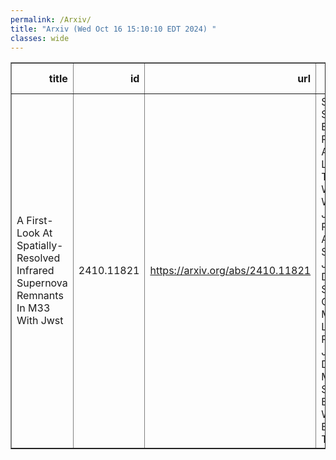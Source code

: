 ```yaml
---
permalink: /Arxiv/
title: "Arxiv (Wed Oct 16 15:10:10 EDT 2024) "
classes: wide
---
```

<table border="1" class="dataframe">
  <thead>
    <tr style="text-align: right;">
      <th>title</th>
      <th>id</th>
      <th>url</th>
      <th>authors</th>
      <th>Local Authors</th>
    </tr>
  </thead>
  <tbody>
    <tr>
      <td>A First-Look At Spatially-Resolved Infrared Supernova Remnants In M33   With Jwst</td>
      <td>2410.11821</td>
      <td><a href="https://arxiv.org/abs/2410.11821" target="_blank">https://arxiv.org/abs/2410.11821</a></td>
      <td>Sumit K. Sarbadhicary, Erik Rosolowsky, Adam K. Leroy, Thomas G. Williams, Eric W. Koch, Joshua Peltonen, Adam Smercina, Julianne J. Dalcanton, Simon C. O. Glover, Margaret Lazzarini, Ryan Chown, Jennifer Donovan Meyer, Karin Sandstrom, Benjamin F. Williams, Elizabeth Tarantino</td>
      <td>Adam Leroy</td>
    </tr>
  </tbody>
</table>